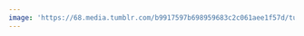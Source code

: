 ```yaml
---
image: 'https://68.media.tumblr.com/b9917597b698959683c2c061aee1f57d/tumblr_ofi61yzRLF1tbdx3so1_1280.jpg'
---
```

